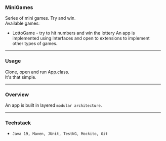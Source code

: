 
### MiniGames

Series of mini games. Try and win.\
Available games:
- LottoGame - try to hit numbers and win the lottery 
An app is implemented using Interfaces and open to extensions to implement other types of games.

---

### Usage

Clone, open and run App.class.\
It's that simple.

---

### Overview

An app is built in layered `modular architecture`.

---

### Techstack

- `Java 19, Maven, JUnit, TestNG, Mockito, Git`
